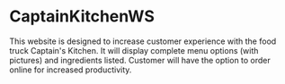 # CaptainKitchenWS
This website is designed to increase customer experience with the food truck Captain's Kitchen.
It will display complete menu options (with pictures) and ingredients listed.
Customer will have the option to order online for increased productivity.  
